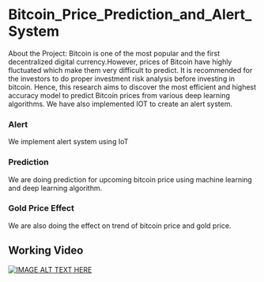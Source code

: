 # Bitcoin_Price_Prediction_and_Alert_System
 About the Project:
 Bitcoin is one of the most popular and the first decentralized digital currency.However, prices of Bitcoin have highly fluctuated which make them very difficult to predict. It is
 recommended for the investors to do proper investment risk analysis before investing in bitcoin. Hence, this research aims to discover the most efficient and highest accuracy model to predict Bitcoin prices from various deep learning algorithms. 
 We have also implemented IOT to create an alert system.
 
 ### Alert
 We implement alert system using IoT
 ### Prediction
 We are doing prediction for upcoming bitcoin price using machine learning and deep learning algorithm.
 ### Gold Price Effect
 We are also doing the effect on trend of bitcoin price and gold price. 
 
 ## Working Video
  
  [![IMAGE ALT TEXT HERE](https://img.youtube.com/vi/lr0-aHeZTsY/0.jpg)](https://www.youtube.com/watch?v=lr0-aHeZTsY)
  
  
 

  
